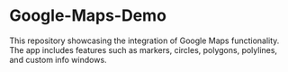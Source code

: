 # Google-Maps-Demo
This repository showcasing the integration of Google Maps functionality. The app includes features such as markers, circles, polygons, polylines, and custom info windows.
